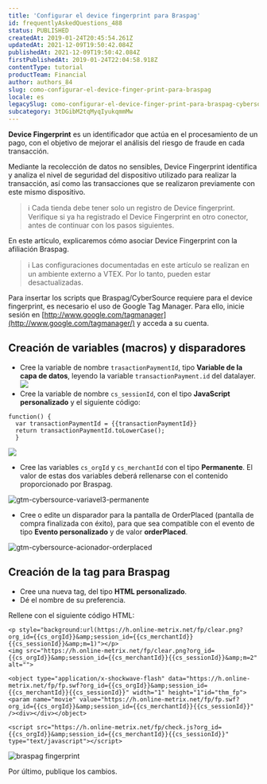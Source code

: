 ```yaml
---
title: 'Configurar el device fingerprint para Braspag'
id: frequentlyAskedQuestions_488
status: PUBLISHED
createdAt: 2019-01-24T20:45:54.261Z
updatedAt: 2021-12-09T19:50:42.084Z
publishedAt: 2021-12-09T19:50:42.084Z
firstPublishedAt: 2019-01-24T22:04:58.918Z
contentType: tutorial
productTeam: Financial
author: authors_84
slug: como-configurar-el-device-finger-print-para-braspag
locale: es
legacySlug: como-configurar-el-device-finger-print-para-braspag-cybersource
subcategory: 3tDGibM2tqMyqIyukqmmMw
---
```


__Device Fingerprint__ es un identificador que actúa en el procesamiento de un pago, con el objetivo de mejorar el análisis del riesgo de fraude en cada transacción. 

Mediante la recolección de datos no sensibles, Device Fingerprint identifica y analiza el nivel de seguridad del dispositivo utilizado para realizar la transacción, así como las transacciones que se realizaron previamente con este mismo dispositivo.

>ℹ️ Cada tienda debe tener solo un registro de Device fingerprint. Verifique si ya ha registrado el Device Fingerprint en otro conector, antes de continuar con los pasos siguientes.

En este artículo, explicaremos cómo asociar Device Fingerprint con la afiliación Braspag.

>ℹ️ Las configuraciones documentadas en este artículo se realizan en un ambiente externo a VTEX. Por lo tanto, pueden estar desactualizadas.

Para insertar  los scripts que Braspag/CyberSource requiere para el device fingerprint, es necesario el uso de Google Tag Manager. Para ello, inicie sesión en [http://www.google.com/tagmanager](http://www.google.com/tagmanager/) y acceda a su cuenta.

## Creación de variables (macros) y disparadores

- Cree la variable de nombre `trasactionPaymentId`, tipo **Variable de la capa de datos**, leyendo la variable `transactionPayment.id` del datalayer.![](https://images.contentful.com/alneenqid6w5/2iGloCXR32IMAyWAKe8qWy/cf1108ad17e944adc63f189e67cfa93d/gtm-cybersource-variavel1-1.png)
- Cree la variable de nombre `cs_sessionId`, con el tipo **JavaScript personalizado** y el siguiente código:

```
function() {  
  var transactionPaymentId = {{transactionPaymentId}}  
  return transactionPaymentId.toLowerCase();
  }
```

![](https://images.contentful.com/alneenqid6w5/2qhm00B2d2guyeqIU4gCCc/15c42813f5a0ad04937da7aebcc2e5b2/gtm-cybersource-variavel2-javascript-3.png)

- Cree las variables `cs_orgId` y `cs_merchantId` con el tipo **Permanente**. El valor de estas dos variables deberá rellenarse con el contenido proporcionado por Braspag.

![gtm-cybersource-variavel3-permanente](https://images.contentful.com/alneenqid6w5/5EFSTIM6TCKUE4GEOA66kc/8c2f37cdd8cc94571f6f2ac72ec1d35b/gtm-cybersource-variavel3-permanente.png)

- Cree o edite un disparador para la pantalla de OrderPlaced (pantalla de compra finalizada con éxito), para que sea compatible con el evento de tipo **Evento personalizado** y de valor **orderPlaced**.

![gtm-cybersource-acionador-orderplaced](https://images.contentful.com/alneenqid6w5/51IPOyaAjmowkEQ24sYyw4/7b11cddfb71c200dd1cd2c85149c7726/gtm-cybersource-acionador-orderplaced.png)

## Creación de la tag para Braspag

- Cree una nueva tag, del tipo **HTML personalizado**.
- Dé el nombre de su preferencia.

Rellene con el siguiente código HTML:

```
<p style="background:url(https://h.online-metrix.net/fp/clear.png?org_id={{cs_orgId}}&amp;session_id={{cs_merchantId}}{{cs_sessionId}}&amp;m=1)"></p>
<img src="https://h.online-metrix.net/fp/clear.png?org_id={{cs_orgId}}&amp;session_id={{cs_merchantId}}{{cs_sessionId}}&amp;m=2" alt="">

<object type="application/x-shockwave-flash" data="https://h.online-metrix.net/fp/fp.swf?org_id={{cs_orgId}}&amp;session_id={{cs_merchantId}}{{cs_sessionId}}" width="1" height="1"id="thm_fp">
<param name="movie" value="https://h.online-metrix.net/fp/fp.swf?org_id={{cs_orgId}}&amp;session_id={{cs_merchantId}}{{cs_sessionId}}" /><div></div></object>

<script src="https://h.online-metrix.net/fp/check.js?org_id={{cs_orgId}}&amp;session_id={{cs_merchantId}}{{cs_sessionId}}" type="text/javascript"></script>
```

![braspag fingerprint](https://images.ctfassets.net/alneenqid6w5/JTnL01Ko0DMc7Pu8Bp1CQ/f801a007a7d98773d06c741691a2e1ad/image.png_h_250_h_250)

Por último, publique los cambios.

